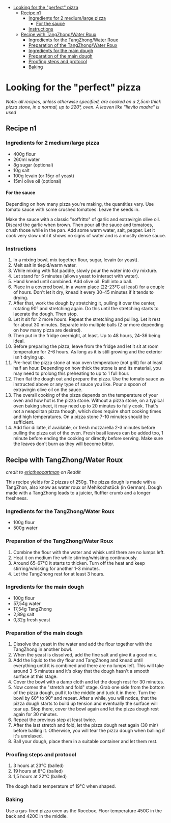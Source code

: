<!-- vim-markdown-toc GFM -->

* [Looking for the "perfect" pizza](#looking-for-the-perfect-pizza)
    * [Recipe n1](#recipe-n1)
        * [Ingredients for 2 medium/large pizza](#ingredients-for-2-mediumlarge-pizza)
            * [For the sauce](#for-the-sauce)
        * [Instructions](#instructions)
    * [Recipe with TangZhong/Water Roux](#recipe-with-tangzhongwater-roux)
        * [Ingredients for the TangZhong/Water Roux](#ingredients-for-the-tangzhongwater-roux)
        * [Preparation of the TangZhong/Water Roux](#preparation-of-the-tangzhongwater-roux)
        * [Ingredients for the main dough](#ingredients-for-the-main-dough)
        * [Preparation of the main dough](#preparation-of-the-main-dough)
        * [Proofing steps and protocol](#proofing-steps-and-protocol)
        * [Baking](#baking)

<!-- vim-markdown-toc -->

# Looking for the "perfect" pizza

_Note: all recipes, unless otherwise specified, are cooked on a 2,5cm thick pizza stone, in a normal, up to 220°, oven. A leaven like "lievito madre" is used_

## Recipe n1

### Ingredients for 2 medium/large pizza

* 400g flour
* 260ml water
* 8g sugar (optional)
* 10g salt
* 100g levain (or 15gr of yeast)
* 15ml olive oil (optional)

#### For the sauce

Depending on how many pizza you're making, the quantities vary. Use tomato sauce with some crushed tomatoes. Leave the seeds in.

Make the sauce with a classic "soffritto" of garlic and extravirgin olive oil. Discard the garlic when brown. Then pour all the sauce and tomatoes, crush those while in the pan. Add some warm water, salt, pepper. Let it cook very slow until it shows no signs of water and is a mostly dense sauce.

### Instructions

1. In a mixing bowl, mix together flour, sugar, levain (or yeast).
2. Melt salt in tiepid/warm water.
3. While mixing with flat paddle, slowly pour the water into dry mixture.
4. Let stand for 5 minutes (allows yeast to interact with water).
5. Hand knead until combined. Add olive oil. Roll into a ball.
6. Place in a covered bowl, in a warm place (22-23°C at least) for a couple of hours. Don't let it dry, knead it every 30-45 minutes if it tends to drying.
7. After that, work the dough by stretching it, pulling it over the center, rotating 90° and stretching again. Do this until the stretching starts to lacerate the dough. Then stop.
8. Let it sit for 2 more hours. Repeat the stretching and pulling. Let it rest for about 30 minutes. Separate into multiple balls (2 or more depending on how many pizza are desired).
9. Then put in the fridge overnight, at least. Up to 48 hours, 24-36 being ideal.
10. Before preparing the pizza, leave from the fridge and let it sit at room temperature for 2-6 hours. As long as it is still growing and the exterior isn't drying up.
11. Pre-heat the pizza stone at max oven temperature (not grill) for at least half an hour. Depending on how thick the stone is and its material, you may need to prolong this preheating to up to 1 full hour.
12. Then flat the dough out and prepare the pizza. Use the tomato sauce as instructed above or any type of sauce you like. Pour a spoon of extravirgin olive oil on the sauce.
13. The overall cooking of the pizza depends on the temperature of your oven and how hot is the pizza stone. Without a pizza stone, on a typical oven baking sheet, it may need up to 20 minutes to fully cook. That's not a neapolitan pizza though, which does require short cooking times and high temperatures. On a pizza stone 7-10 minutes should be sufficient.
14. Add fior di latte, if available, or fresh mozzarella 2-3 minutes before pulling the pizza out of the oven. Fresh basil leaves can be added too, 1 minute before ending the cooking or directly before serving. Make sure the leaves don't burn as they will become bitter.

## Recipe with TangZhong/Water Roux

_credit to [erictheocartman](https://www.studiolegalepalombarini.it/donazioni-vita-successione-ereditaria/) on Reddit_

This recipe yields for 2 pizzas of 250g. The pizza dough is made with a TangZhon, also know as water roux or Mehlkochstück (in German). Dough made with a TangZhong leads to a juicier, fluffier crumb and a longer freshness.

### Ingredients for the TangZhong/Water Roux

* 100g flour
* 500g water

### Preparation of the TangZhong/Water Roux

1. Combine the flour with the water and whisk until there are no lumps left.
2. Heat it on medium fire while stirring/whisking continuously.
3. Around 65-67°C it starts to thicken. Turn off the heat and keep stirring/whisking for another 1-3 minutes.
4. Let the TangZhong rest for at least 3 hours.

### Ingredients for the main dough

* 100g flour
* 57,54g water
* 17,54g TangZhong
* 2,89g salt
* 0,32g fresh yeast

### Preparation of the main dough

1. Dissolve the yeast in the water and add the flour together with the TangZhong in another bowl.
2. When the yeast is dissolved, add the fine salt and give it a good mix.
3. Add the liquid to the dry flour and TangZhong and knead until everything until it is combined and there are no lumps left. This will take around 3-5 minutes and it's okay that the dough hasn't a smooth surface at this stage.
4. Cover the bowl with a damp cloth and let the dough rest for 30 minutes.
5. Now comes the "stretch and fold" stage. Grab one side from the bottom of the pizza dough, pull it to the middle and tuck it in there. Turn the bowl by 60° to 90° and repeat. After a while, you will notice, that the pizza dough starts to build up tension and eventually the surface will tear up. Stop there, cover the bowl again and let the pizza dough rest again for 30 minutes.
6. Repeat the previous step at least twice.
7. After the last stretch and fold, let the pizza dough rest again (30 min) before balling it. Otherwise, you will tear the pizza dough when balling if it's unrelaxed.
8. Ball your dough, place them in a suitable container and let them rest.

### Proofing steps and protocol

1. 3 hours at 23°C (balled)
2. 19 hours at 8°C (balled)
3. 1,5 hours at 22°C (balled)

The dough had a temperature of 19°C when shaped.

### Baking

Use a gas-fired pizza oven as the Roccbox. Floor temperature 450C in the back and 420C in the middle.
